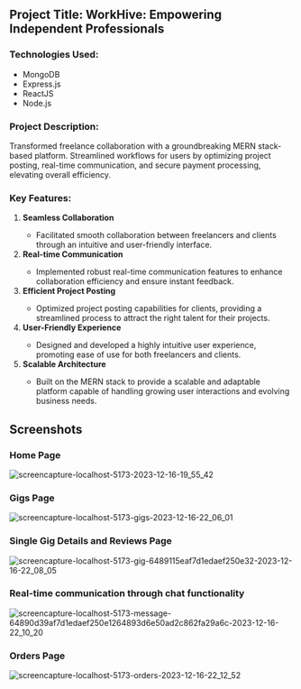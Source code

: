 ## Project Title: WorkHive: Empowering Independent Professionals



















### Technologies Used:
<ul>
  <li>MongoDB</li>
  <li>Express.js</li>
  <li>ReactJS</li>
  <li>Node.js</li>
</ul>

### Project Description:
Transformed freelance collaboration with a groundbreaking MERN stack-based platform. Streamlined workflows for users by optimizing project posting, real-time communication, and secure payment processing, elevating overall efficiency.

### Key Features:
<ol>
  <li><b>Seamless Collaboration</b></li>
  <ul>
    <li>Facilitated smooth collaboration between freelancers and clients through an intuitive and user-friendly interface.</li>
  </ul>
  <li><b>Real-time Communication</b></li>
  <ul>
    <li>Implemented robust real-time communication features to enhance collaboration efficiency and ensure instant feedback.</li>
  </ul>
  <li><b>Efficient Project Posting</b></li>
  <ul>
    <li>Optimized project posting capabilities for clients, providing a streamlined process to attract the right talent for their projects.</li>
  </ul>
  <li><b>User-Friendly Experience</b></li>
  <ul>
    <li>Designed and developed a highly intuitive user experience, promoting ease of use for both freelancers and clients.</li>
  </ul>
  <li><b>Scalable Architecture</b></li>
  <ul>
    <li>Built on the MERN stack to provide a scalable and adaptable platform capable of handling growing user interactions and evolving business needs.</li>
  </ul>
</ol>

## Screenshots
### Home Page
![screencapture-localhost-5173-2023-12-16-19_55_42](https://github.com/nikhilarokkam/WorkHive-Empowering-Independent-Professionals/assets/115566678/628ed0a1-90bd-4680-a2ec-dc97fe6bf1f4)
### Gigs Page
![screencapture-localhost-5173-gigs-2023-12-16-22_06_01](https://github.com/nikhilarokkam/WorkHive-Empowering-Independent-Professionals/assets/115566678/f8e6bdbb-4b21-4abe-bbeb-bd2d173d5433)
### Single Gig Details and Reviews Page
![screencapture-localhost-5173-gig-6489115eaf7d1edaef250e32-2023-12-16-22_08_05](https://github.com/nikhilarokkam/WorkHive-Empowering-Independent-Professionals/assets/115566678/30bdb6a5-de2a-4746-ba21-9405b6b3c3da)
### Real-time communication through chat functionality
![screencapture-localhost-5173-message-64890d39af7d1edaef250e1264893d6e50ad2c862fa29a6c-2023-12-16-22_10_20](https://github.com/nikhilarokkam/WorkHive-Empowering-Independent-Professionals/assets/115566678/11307ab8-a513-42a0-be2f-d129cc432ca0)
### Orders Page
![screencapture-localhost-5173-orders-2023-12-16-22_12_52](https://github.com/nikhilarokkam/WorkHive-Empowering-Independent-Professionals/assets/115566678/0a416c45-a87f-48d5-be08-0f61227336d9)
